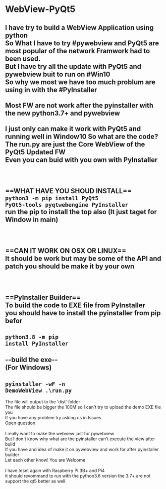 # WebView-PyQt5
I have try to build a WebView Application using python<br>
So What I have to try #pywebview and PyQt5 are most popular of the network Framwork had to been used.<br>
But I have try all the update with PyQt5 and pywebview buit to run on #Win10<br>
So why we most we have too much problum are using in with the #PyInstaller
<br><br>
Most FW are not work after the pyinstaller with the new python3.7+ and pywebview<br>
<br>
I just only can make it work with PyQt5 and running well in Window10
So what are the code?<br>
The run.py are just the Core WebView of the PyQt5 Updated FW <br>
Even you can buid with you own with PyInstaller<br>
<br><br><br>
==WHAT HAVE YOU SHOUD INSTALL==<br>
<code>python3 -m pip install PyQt5 PyQt5-tools pyqtwebengine PyInstaller</code><br>
run the pip to install the top also (It just taget for Window in main)<br>
<br><br><br>
==CAN IT WORK ON OSX OR LINUX==<br>
It should be work but may be some of the API and patch you should be make it by your own<br>
<br><br><br>
==PyInstaller Builder==<br>
To build the code to EXE file from PyInstaller<br>
you should have to install the pyinstaller from pip befor<br>
----------------------------------------
<code>python3.8 -m pip install PyInstaller</code><br>
----------------------------------------
--build the exe--<br>
(For Windows)<br>
--------------------------------------------
<code>pyinstaller -wF -n DemoWebView .\run.py</code><br>
--------------------------------------------
The file will output to the 'dist' folder<br>
The file should be bigger the 100M so I can't try to upload the demo EXE file you<br>
If you have any problem try asking us in Issues<br>
Open question<br>
<br>
I really want to make the webview just for pywebview<br>
But I don't know why what are the pyinstaller can't execute the view after build<br>
If you have and idea of make it on pywebview and work for after pyinstaller builder<br>
Let each other know! You are Welcome<br>
<br>
I have teset again with Raspberry Pi 3B+ and Pi4<br>
it should revommand to run with the python3.6 version the 3.7+ are not support the qt5 better as well<br>
